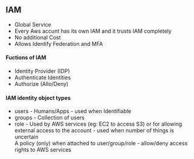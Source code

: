 ## IAM
- Global Service
- Every Aws accunt has its own IAM and it trusts IAM completely
- No additional Cost
- Allows Identify Federation and MFA

#### Fuctions of IAM
- Identity Provider (IDP)
- Authenticate Identities
- Authorize (Allo/Deny)

#### IAM identity object types
- users -  Humans/Apps - used when Identifiable
- groups - Collection of users
- role - Used by AWS services (eg: EC2 to access S3) or for allowing external access to the account - used when number of things is uncertain\
A policy (only) when attached to user/group/role - allow/deny access rights to AWS services
